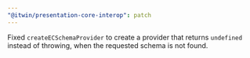 ```yaml
---
"@itwin/presentation-core-interop": patch
---
```


Fixed `createECSchemaProvider` to create a provider that returns `undefined` instead of throwing, when the requested schema is not found.
